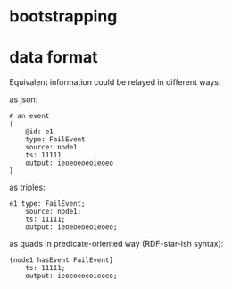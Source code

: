 # bootstrapping



# data format

Equivalent information could be relayed in different ways:

as json:
```
# an event
{
	@id: e1
	type: FailEvent
	source: node1
	ts: 11111
	output: ieoeoeoeoieoeo
}
```
as triples:
```
e1 type: FailEvent;
	source: node1;
	ts: 11111;
	output: ieoeoeoeoieoeo;
```
as quads in predicate-oriented way (RDF-star-ish syntax):
```
{node1 hasEvent FailEvent}
	ts: 11111;
	output: ieoeoeoeoieoeo;
```
